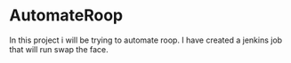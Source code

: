 # AutomateRoop
In this project i will be trying to automate roop. I have created a jenkins job that will run swap the face. 
